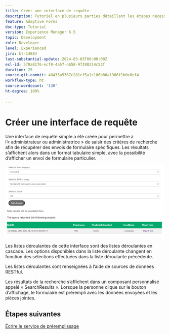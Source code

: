 ```yaml
---
title: Créer une interface de requête
description: Tutoriel en plusieurs parties détaillant les étapes nécessaires pour interroger les envois de formulaire stockés dans Azure Portal
feature: Adaptive Forms
doc-type: Tutorial
version: Experience Manager 6.5
topic: Development
role: Developer
level: Experienced
jira: kt-14884
last-substantial-update: 2024-03-03T00:00:00Z
exl-id: 570a8176-ecf8-4a57-ab58-97190214c53f
duration: 25
source-git-commit: 48433a5367c281cf5a1c106b08a1306f1b0e8ef4
workflow-type: ht
source-wordcount: '130'
ht-degree: 100%

---
```


# Créer une interface de requête

Une interface de requête simple a été créée pour permettre à l’« administrateur ou administratrice » de saisir des critères de recherche afin de récupérer des envois de formulaire spécifiques. Les résultats s’affichent alors dans un format tabulaire simple, avec la possibilité d’afficher un envoi de formulaire particulier.

![query-submissions](assets/query-submissions.png)

Les listes déroulantes de cette interface sont des listes déroulantes en cascade. Les options disponibles dans la liste déroulante changent en fonction des sélections effectuées dans la liste déroulante précédente.

Les listes déroulantes sont renseignées à l’aide de sources de données RESTful.

Les résultats de la recherche s’affichent dans un composant personnalisé appelé « SearchResults ». Lorsque la personne clique sur le bouton d’affichage, le formulaire est prérempli avec les données envoyées et les pièces jointes.

## Étapes suivantes

[Écrire le service de préremplissage](./part4.md)
